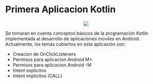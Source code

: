 # Primera Aplicacion Kotlin

<p align="center"><img src="http://www.exaud.com/wp-content/uploads/2017/06/Android-Now-Oficially-Supports-Kotlin-Programming-Language.jpeg" /></p>

Se tomaran en cuenta conceptos básicos de la programación Kotlin implementada al desarrollo de aplicaciones moviles en Android.
Actualmente, los temas cubiertos en esta aplicación son:
 * Creacion de OnClickListeners
 * Permisos para aplicacion Android M+
 * Permisos para aplicacion Android -M
 * Intent explicitos
 * Intent implicitos (CALL)
